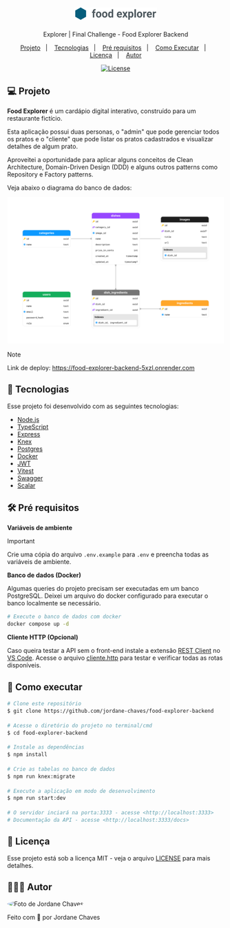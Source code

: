 <h1 align="center">
  <img
    src="./.github/logo.svg"
    alt="Logo Food Explorer"
    width="192px"
  />
</h1>

<p align="center">Explorer | Final Challenge - Food Explorer Backend</p>

<p align="center">
  <a href="#-projeto">Projeto</a>&nbsp;&nbsp;&nbsp;|&nbsp;&nbsp;&nbsp;
  <a href="#-tecnologias">Tecnologias</a>&nbsp;&nbsp;&nbsp;|&nbsp;&nbsp;&nbsp;
  <a href="#%EF%B8%8F-pré-requisitos">Pré requisitos</a>&nbsp;&nbsp;&nbsp;|&nbsp;&nbsp;&nbsp;
  <a href="#-como-executar">Como Executar</a>&nbsp;&nbsp;&nbsp;|&nbsp;&nbsp;&nbsp;
  <a href="#-licença">Licença</a>&nbsp;&nbsp;&nbsp;|&nbsp;&nbsp;&nbsp;
  <a href="#-autor">Autor</a>
</p>

<p align="center">
  <a href="https://github.com/jordane-chaves/food-explorer-backend/blob/main/LICENSE">
    <img alt="License" src="https://img.shields.io/static/v1?label=license&message=MIT&color=49AA26&labelColor=000000">
  </a>
</p>

## 💻 Projeto

**Food Explorer** é um cardápio digital interativo, construído para um restaurante fictício.

Esta aplicação possui duas personas, o "admin" que pode gerenciar todos os pratos e o "cliente" que pode listar os pratos cadastrados e visualizar detalhes de algum prato.

Aproveitei a oportunidade para aplicar alguns conceitos de Clean Architecture, Domain-Driven Design (DDD) e alguns outros patterns como Repository e Factory patterns.

Veja abaixo o diagrama do banco de dados:

<p align="center">
  <img alt="Diagrama do banco de dados" src="./.github/diagram.png" />
</p>

> [!NOTE]
> Link de deploy: https://food-explorer-backend-5xzl.onrender.com

## 🚀 Tecnologias

Esse projeto foi desenvolvido com as seguintes tecnologias:

- [Node.js](https://nodejs.org/en)
- [TypeScript](https://www.typescriptlang.org/)
- [Express](https://expressjs.com)
- [Knex](https://knexjs.org/)
- [Postgres](https://www.postgresql.org/)
- [Docker](https://www.docker.com/)
- [JWT](https://jwt.io/)
- [Vitest](https://vitest.dev/)
- [Swagger](https://swagger.io/)
- [Scalar](https://scalar.com/swagger-editor)

## 🛠️ Pré requisitos

**Variáveis de ambiente**

> [!IMPORTANT]
> Crie uma cópia do arquivo `.env.example` para `.env` e preencha todas as variáveis de ambiente.

**Banco de dados (Docker)**

Algumas queries do projeto precisam ser executadas em um banco PostgreSQL.
Deixei um arquivo do docker configurado para executar o banco localmente se necessário.

```bash
# Execute o banco de dados com docker
docker compose up -d
```

**Cliente HTTP (Opcional)**

Caso queira testar a API sem o front-end instale a extensão [REST Client](https://marketplace.visualstudio.com/items?itemName=humao.rest-client) no [VS Code](https://code.visualstudio.com/). Acesse o arquivo [cliente.http](https://github.com/jordane-chaves/food-explorer-backend/blob/main/client.http) para testar e verificar todas as rotas disponíveis.

## 🎲 Como executar

```bash
# Clone este repositório
$ git clone https://github.com/jordane-chaves/food-explorer-backend

# Acesse o diretório do projeto no terminal/cmd
$ cd food-explorer-backend

# Instale as dependências
$ npm install

# Crie as tabelas no banco de dados
$ npm run knex:migrate

# Execute a aplicação em modo de desenvolvimento
$ npm run start:dev

# O servidor inciará na porta:3333 - acesse <http://localhost:3333>
# Documentação da API - acesse <http://localhost:3333/docs>
```

## 📝 Licença

Esse projeto está sob a licença MIT - veja o arquivo [LICENSE](https://github.com/jordane-chaves/food-explorer-backend/blob/main/LICENSE) para mais detalhes.

## 👨🏻‍💻 Autor

<img
  style="border-radius:50%;"
  src="https://avatars.githubusercontent.com/jordane-chaves"
  width="100px;"
  title="Foto de Jordane Chaves"
  alt="Foto de Jordane Chaves"
/>

Feito com 💜 por Jordane Chaves
